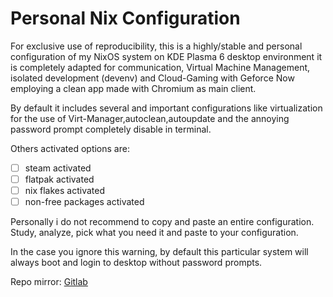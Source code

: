# Personal Nix Configuration

For exclusive use of reproducibility, this is a highly/stable and personal configuration of my NixOS system on KDE Plasma 6 desktop environment it is completely adapted for communication, Virtual Machine Management, isolated development (devenv) and Cloud-Gaming with Geforce Now  employing a clean app made with Chromium as main client. 

By default it includes several and important configurations like virtualization for the use of Virt-Manager,autoclean,autoupdate and the annoying password prompt completely disable in terminal.

Others activated options are:

- [ ] steam activated
- [ ] flatpak activated
- [ ] nix flakes activated
- [ ] non-free packages activated

Personally i do not recommend to copy and paste an entire configuration.  Study, analyze, pick what you need it and paste to your configuration.

In the case you ignore this warning, by default this particular system will always boot and login to desktop without password prompts.

Repo mirror: [Gitlab](https://gitlab.com/S1RCAM/personal-nix-configuration)

